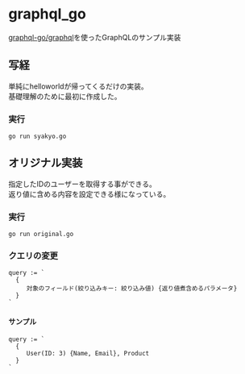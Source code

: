 # graphql_go

[graphql-go/graphql](https://github.com/graphql-go/graphql)を使ったGraphQLのサンプル実装

## 写経

単純にhelloworldが帰ってくるだけの実装。  
基礎理解のために最初に作成した。  

### 実行

```
go run syakyo.go
```

## オリジナル実装

指定したIDのユーザーを取得する事ができる。  
返り値に含める内容を設定できる様になっている。  

### 実行

```
go run original.go
```

### クエリの変更

```
query := `
  {
     対象のフィールド(絞り込みキー: 絞り込み値) {返り値煮含めるパラメータ}
  }
`
```

#### サンプル

```
query := `
  {
     User(ID: 3) {Name, Email}, Product
  }
`
```

